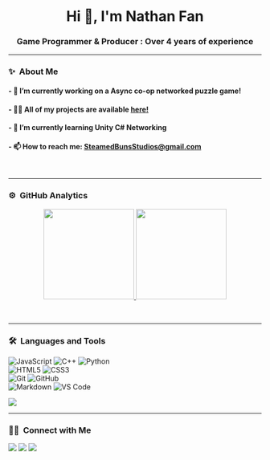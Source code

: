 <h1 align="center">Hi 👋, I'm Nathan Fan</h1>
<h3 align="center">Game Programmer & Producer : Over 4 years of experience</h3>

---

### ✨ &nbsp;About Me

#### - 🔭 I’m currently working on a **Async co-op networked puzzle game!**
#### - 👨‍💻 All of my projects are available [here!](https://steamedbunsstudios.itch.io/)
#### - 🌱 I’m currently learning **Unity C# Networking**
#### - 📫 How to reach me: **SteamedBunsStudios@gmail.com**
</br>

---

### ⚙️ &nbsp;GitHub Analytics

<p align="center">
  <a href="https://github-readme-stats.vercel.app/api?username=NathanYBFan&theme=vue-dark&show_icons=true&hide_border=true&count_private=true">
    <img height="180em" src="https://github-readme-streak-stats.herokuapp.com/?user=NathanYBFan&theme=vue-dark&hide_border=true"/>
    <img height="180em" src="https://github-readme-stats.vercel.app/api/top-langs/?username=NathanYBFan&theme=vue-dark&show_icons=true&hide_border=true&layout=compact"/>
  </a>
</p>
</br>

---

### 🛠 &nbsp;Languages and Tools

<p align="center">
  
  ![JavaScript](https://img.shields.io/badge/-JavaScript-%23F7DF1C?style=for-the-badge&logo=javascript&logoColor=000000&labelColor=%23F7DF1C&color=%23FFCE5A)
  ![C++](https://img.shields.io/badge/C%2B%2B-00599C?style=for-the-badge&logo=c%2B%2B&logoColor=white)
  ![Python](http://img.shields.io/badge/-Python-3776AB?style=for-the-badge&logo=python&logoColor=ffffff)
  <br>
  ![HTML5](https://img.shields.io/badge/-HTML5-%23E44D27?style=for-the-badge&logo=html5&logoColor=ffffff)
  ![CSS3](https://img.shields.io/badge/-CSS3-%231572B6?style=for-the-badge&logo=css3)
  <br>
  ![Git](https://img.shields.io/badge/-Git-%23F05032?style=for-the-badge&logo=git&logoColor=%23ffffff)
  ![GitHub](https://img.shields.io/badge/-GitHub-181717?style=for-the-badge&logo=github)
  <br>
  ![Markdown](https://img.shields.io/badge/Markdown-000000?style=for-the-badge&logo=markdown&logoColor=white)
  ![VS Code](http://img.shields.io/badge/-VS%20Code-007ACC?style=for-the-badge&logo=visual-studio-code&logoColor=ffffff)
  <br/>
  
  <a href="https://skillicons.dev">
    <img src="https://skillicons.dev/icons?i=unreal,unity,godot,visualstudio,vscode,github,windows" />
  </a>
</p>

---
### 🤝🏻 &nbsp;Connect with Me

  <p>
    <a href="https://steamedbunsstudios.itch.io/"><img src="https://img.shields.io/badge/-SteamedBunsStudios.itch.io-3423A6?style=for-the-badge&logo=Google-Chrome&logoColor=white"/></a>
    <a href="https://www.linkedin.com/in/nathan-fan-741130221/"><img src="https://img.shields.io/badge/-Nathan_Fan_LinkedIn-0077B5?style=flat&logo=Linkedin&logoColor=white"/></a>
    <a href="mailto:SteamedBunsStudios@gmail.com"><img src="https://img.shields.io/badge/-SteamedBunsStudios@gmail.com-D14836?style=flat&logo=Gmail&logoColor=white"/></a>
  </p>
</br>

